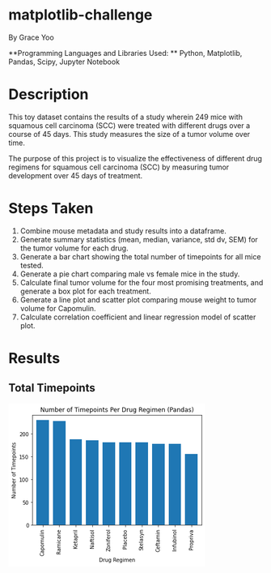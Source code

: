 # matplotlib-challenge

By Grace Yoo

**Programming Languages and Libraries Used: ** Python, Matplotlib, Pandas, Scipy, Jupyter Notebook

# Description

This toy dataset contains the results of a study wherein 249 mice with squamous cell carcinoma (SCC) were treated with different drugs over a course of 45 days. This study measures the size of a tumor volume over time. 

The purpose of this project is to visualize the effectiveness of different drug regimens for squamous cell carcinoma (SCC) by measuring tumor development over 45 days of treatment.

# Steps Taken

1. Combine mouse metadata and study results into a dataframe. 
2. Generate summary statistics (mean, median, variance, std dv, SEM) for the tumor volume for each drug. 
3. Generate a bar chart showing the total number of timepoints for all mice tested.
4. Generate a pie chart comparing male vs female mice in the study. 
5. Calculate final tumor volume for the four most promising treatments, and generate a box plot for each treatment. 
6. Generate a line plot and scatter plot comparing mouse weight to tumor volume for Capomulin. 
7. Calculate correlation coefficient and linear regression model of scatter plot. 

# Results

## Total Timepoints

![bar](Pymaceuticals/bar.png)




